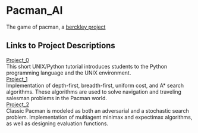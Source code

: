 # Pacman_AI
The game of pacman, a [berckley project](http://ai.berkeley.edu/project_overview.html)<br>
## Links to Project Descriptions ##
[Project_0](http://ai.berkeley.edu/tutorial.html)<br>
This short UNIX/Python tutorial introduces students to the Python programming language and the UNIX environment.<br>
[Project_1](http://ai.berkeley.edu/search.html)<br>
Implementation of depth-first, breadth-first, uniform cost, and A* search algorithms. These algorithms are used to solve navigation and traveling salesman problems in the Pacman world.<br>
[Project_2](http://ai.berkeley.edu/multiagent.html)<br>
Classic Pacman is modeled as both an adversarial and a stochastic search problem. Implementation of multiagent minimax and expectimax algorithms, as well as designing evaluation functions.<br>
